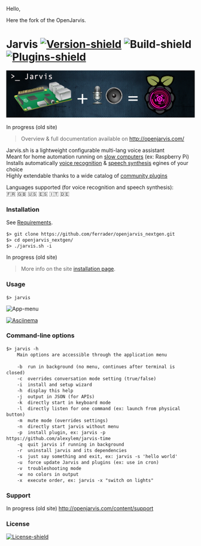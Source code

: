 Hello, 

Here the fork of the OpenJarvis.

# Jarvis [![Version-shield]](CHANGELOG.md) ![Build-shield] [![Plugins-shield]](http://openjarvis.com/top-plugins)

[![Banner]](http://openjarvis.com/)

In progress (old site)
> Overview & full documentation available on http://openjarvis.com/

Jarvis.sh is a lightweight configurable multi-lang voice assistant  
Meant for home automation running on [slow computers](http://openjarvis.com/content/prerequisites) (ex: Raspberry Pi)  
Installs automatically [voice recognition](http://openjarvis.com/content/stt) & [speech synthesis](http://openjarvis.com/content/tts) egines of your choice  
Highly extendable thanks to a wide catalog of [community plugins](http://openjarvis.com/plugins)

Languages supported (for voice recognition and speech synthesis):  
:fr: :gb: :us: :es: :it: :de:

### Installation

See [Requirements](http://openjarvis.com/content/prerequisites).
```shell
$> git clone https://github.com/ferrader/openjarvis_nextgen.git
$> cd openjarvis_nextgen/
$> ./jarvis.sh -i
```

In progress (old site)
>More info on the site [installation page](http://openjarvis.com/content/installation).

### Usage
```
$> jarvis
```
![App-menu]

[![Asciinema]](https://asciinema.org/a/3rydfvf0wmmdxydqyx0nuivvg)

### Command-line options
```shell
$> jarvis -h
    Main options are accessible through the application menu

    -b  run in background (no menu, continues after terminal is closed)
    -c  overrides conversation mode setting (true/false)
    -i  install and setup wizard
    -h  display this help
    -j  output in JSON (for APIs)
    -k  directly start in keyboard mode
    -l  directly listen for one command (ex: launch from physical button)
    -m  mute mode (overrides settings)
    -n  directly start jarvis without menu
    -p  install plugin, ex: jarvis -p https://github.com/alexylem/jarvis-time
    -q  quit jarvis if running in background
    -r  uninstall jarvis and its dependencies
    -s  just say something and exit, ex: jarvis -s 'hello world'
    -u  force update Jarvis and plugins (ex: use in cron)
    -v  troubleshooting mode
    -w  no colors in output
    -x  execute order, ex: jarvis -x "switch on lights"
```

### Support

In progress (old site)
http://openjarvis.com/content/support

### License

[![License-shield]](LICENSE.md)

<!-- Links To Images -->
[Banner]: /imgs/banners/jarvis_banner.png "Simple configurable multi-lang assistant"
[English]: /imgs/flags/us.png "English"
[French]: /imgs/flags/fr.png "French"
[App-menu]: http://openjarvis.com/sites/default/files/paste_1476635110.png
[Asciinema]: https://cloud.githubusercontent.com/assets/11017174/25974079/4e840f70-36a7-11e7-9f7d-9d4f50311033.png
<!-- Links To MDs -->
[Changelog File]: CHANGELOG.md
[Contributing File]: CONTRIBUTING.md
[License File]: LICENSE.md
<!-- Badges URLs -->
[Build-shield]: https://img.shields.io/badge/build-passing-brightgreen.svg
[Version-shield]: https://img.shields.io/badge/version-18.01.03-blue.svg
[License-shield]: https://img.shields.io/badge/license-MIT-yellow.svg
[Plugins-shield]: https://img.shields.io/badge/plugins-81+-orange.svg
